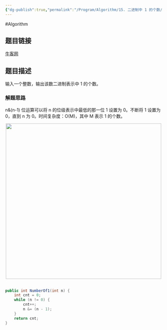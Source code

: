 ```yaml
---
{"dg-publish":true,"permalink":"/Program/Algorithm/15. 二进制中 1 的个数/","noteIcon":"","created":"2024-05-22T16:17:54.122+08:00"}
---
```


#Algorithm 
## 题目链接

[牛客网](https://www.nowcoder.com/practice/8ee967e43c2c4ec193b040ea7fbb10b8?tpId=13&tqId=11164&tPage=1&rp=1&ru=/ta/coding-interviews&qru=/ta/coding-interviews/question-ranking&from=cyc_github)

## 题目描述

输入一个整数，输出该数二进制表示中 1 的个数。

### 解题思路

n&(n-1) 位运算可以将 n 的位级表示中最低的那一位 1 设置为 0。不断将 1 设置为 0，直到 n 为 0。时间复杂度：O(M)，其中 M 表示 1 的个数。

<div align="center"> <img src="https://cs-notes-1256109796.cos.ap-guangzhou.myqcloud.com/image-20201105004127554.png" width="500px"> </div><br>


```java
public int NumberOf1(int n) {
    int cnt = 0;
    while (n != 0) {
        cnt++;
        n &= (n - 1);
    }
    return cnt;
}
```
